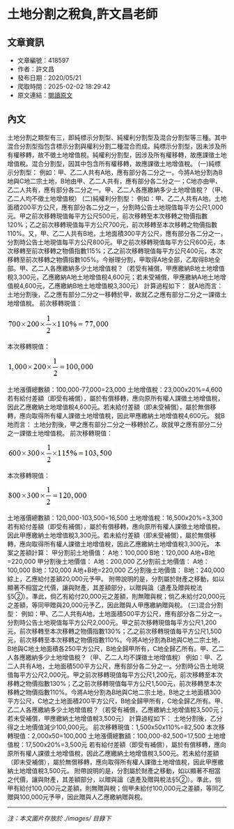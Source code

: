 # 土地分割之稅負,許文昌老師

## 文章資訊
- 文章編號：418597
- 作者：許文昌
- 發布日期：2020/05/21
- 爬取時間：2025-02-02 18:29:42
- 原文連結：[閱讀原文](https://real-estate.get.com.tw/Columns/detail.aspx?no=418597)

## 內文
土地分割之類型有三，即純標示分割型、純權利分割型及混合分割型等三種。其中混合分割型指包含標示分割與權利分割二種混合而成。純標示分割型，因未涉及所有權移轉，故不徵土地增值稅。純權利分割型，因涉及所有權移轉，故應課徵土地增值稅。混合分割型，因其中包含所有權移轉，故應課徵土地增值稅。
(一)純標示分割型：
例如：甲、乙二人共有A地，應有部分各二分之一。今將A地分割為B地與C地二宗土地，B地由甲、乙二人共有，應有部分各二分之一；C地亦由甲、乙二人共有，應有部分各二分之一。甲、乙二人各應繳納多少土地增值稅？（甲、乙二人均不徵土地增值稅）
(二)純權利分割型：
例如：甲、乙二人共有A地，土地面積200平方公尺，應有部分各二分之一，分割時公告土地現值每平方公尺1,000元。甲之前次移轉現值每平方公尺500元，前次移轉至本次移轉之物價指數120%；乙之前次移轉現值每平方公尺700元，前次移轉至本次移轉之物價指數110%。又，甲、乙二人共有B地，土地面積300平方公尺，應有部分各二分之一，分割時公告土地現值每平方公尺800元。甲之前次移轉現值每平方公尺600元，本次移轉至前次移轉之物價指數115%；乙之前次移轉現值每平方公尺400元，本次移轉至前次移轉之物價指數105%。今辦理分割，甲取得A地全部，乙取得B地全部。甲、乙二人各應繳納多少土地增值稅？（若受有補償，甲應繳納B地土地增值稅3,300元，乙應繳納A地土地增值稅4,600元；若未受補償，甲應繳納A地土地增值稅4,600元，乙應繳納B地土地增值稅3,300元）
計算過程如下：
就A地而言：
土地分割後，乙之應有部分二分之一移轉於甲，故就乙之應有部分二分之一課徵土地增值稅。
前次移轉現值：

![圖片](./images/418597_7a97d330.png)

本次移轉現值：

![圖片](./images/418597_e3a3e457.png)

土地漲價總數額：100,000-77,000=23,000
土地增值稅：23,000x20%=4,600
若有給付差額（即受有補償），屬於有償移轉，應向原所有權人課徵土地增值稅，因此乙應繳納土地增值稅4,600元。若未給付差額（即未受補償），屬於無償移轉，應向取得所有權人課徵土地增值稅，因此甲應繳納土地增值稅4,600元。
就B地而言：
土地分割後，甲之應有部分二分之一移轉於乙，故就甲之應有部分二分之一課徵土地增值稅。
前次移轉現值：

![圖片](./images/418597_90d07e4e.png)

本次移轉現值：

![圖片](./images/418597_301f1433.png)

土地漲價總數額：120,000-103,500=16,500
土地增值稅：16,500x20%=3,300
若有給付差額（即受有補償），屬於有償移轉，應向原所有權人課徵土地增值稅，因此甲應繳納土地增值稅3,300元。若未給付差額（即未受補償），屬於無償移轉，應向取得所有權人課徵土地增值稅，因此乙應繳納土地增值稅3,300元。
本案之差額計算：
甲分割前土地價值：
A地：100,000
B地：120,000
A地+B地=220,000
甲分割後土地價值：
A地：200,000
乙分割前土地價值：
A地：100,000
B地：120,000
A地+B地=220,000
乙分割後土地價值：
B地：240,000
綜上，乙應給付差額20,000元予甲。
附帶說明的是，分割屬於財產之移動，如以顯著不相當之代價，讓與財產，其差額部分，以贈與論（遺產及贈與稅法§5②）。準此，倘乙有給付20,000元之差額，則無贈與稅；倘乙未給付20,000元之差額，等同甲贈與20,000元予乙，因此贈與人甲應繳納贈與稅。
(三)混合分割型：
例如：甲、乙二人共有A地，土地面積500平方公尺，應有部分各二分之一。分割時公告土地現值每平方公尺2,000元。甲之前次移轉現值每平方公尺1,200元，前次移轉至本次移轉之物價指數130%；乙之前次移轉現值每平方公尺1,500元，前次移轉至本次移轉之物價指數110%。今將A地分割為B地與C地二宗土地，B地與C地土地面積各250平方公尺，B地全歸甲所有，C地全歸乙所有。甲、乙二人各應繳納多少土地增值稅？（甲、乙二人均不課徵土地增值稅）
例如：甲、乙二人共有A地，土地面積500平方公尺，應有部分各二分之一。分割時公告土地現值每平方公尺2,000元。甲之前次移轉現值每平方公尺1,200元，前次移轉至本次移轉之物價指數130%；乙之前次移轉現值每平方公尺1,500元，前次移轉至本次移轉之物價指數110%。今將A地分割為B地與C地二宗土地，B地之土地面積300平方公尺，C地之土地面積200平方公尺，B地全歸甲所有，C地全歸乙所有。甲、乙二人各應繳納多少土地增值稅？（若受有補償，乙應繳納土地增值稅3,500元；若未受補償，甲應繳納土地增值稅3,500元）
計算過程如下：
土地分割後，乙分得之土地價值減少100,000元。
前次移轉現值：1,500x50x110%=82,500
本次移轉現值：2,000x50=100,000
土地漲價總數額：100,000-82,500=17,500
土地增值稅：17,500x20%=3,500元
若有給付差額（即受有補償），屬於有償移轉，應向原所有權人課徵土地增值稅，因此乙應繳納土地增值稅3,500元。若未給付差額（即未受補償），屬於無償移轉，應向取得所有權人課徵土地增值稅，因此甲應繳納土地增值稅3,500元。
附帶說明的是，分割屬於財產之移動，如以顯著不相當之代價，讓與財產，其差額部分，以贈與論（遺產及贈與稅法§5②）。準此，倘甲有給付100,000元之差額，則無贈與稅；倘甲未給付100,000元之差額，等同乙贈與100,000元予甲，因此贈與人乙應繳納贈與稅。

---
*注：本文圖片存放於 ./images/ 目錄下*
